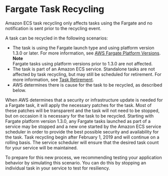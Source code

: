 # Fargate Task Recycling<a name="task-recycle"></a>

Amazon ECS task recycling only affects tasks using the Fargate and no notification is sent prior to the recycling event\.

A task can be recycled in the following scenarios:
+ The task is using the Fargate launch type and using platform version 1\.3\.0 or later\. For more information, see [AWS Fargate Platform Versions](platform_versions.md)\.
**Note**  
Fargate tasks using platform versions prior to 1\.3\.0 are not affected\.
+ The task is part of an Amazon ECS service\. Standalone tasks are not affected by task recycling, but may still be scheduled for retirement\. For more information, see [Task Retirement](task-retirement.md)\.
+ AWS determines there is cause for the task to be recycled, as described below\.

When AWS determines that a security or infrastructure update is needed for a Fargate task, it will apply the necessary patches for the task\. Most of these patches will be transparent and the task will not need to be stopped, but on occasion it is necessary for the task to be recycled\. Starting with Fargate platform version 1\.3\.0, any Fargate tasks launched as part of a service may be stopped and a new one started by the Amazon ECS service scheduler in order to provide the best possible security and availability for the task\. Task recycling begin after February 1, 2019 and will continue on a rolling basis\. The service scheduler will ensure that the desired task count for your service will be maintained\.

To prepare for this new process, we recommending testing your application behavior by simulating this scenario\. You can do this by stopping an individual task in your service to test for resiliency\.